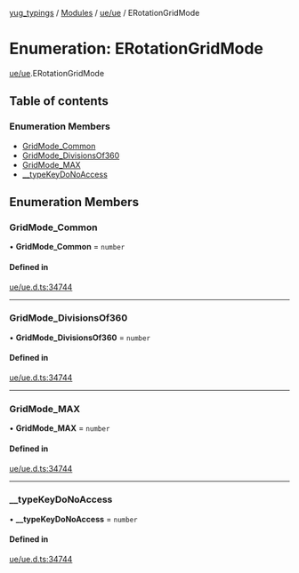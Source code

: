 [yug_typings](../README.md) / [Modules](../modules.md) / [ue/ue](../modules/ue_ue.md) / ERotationGridMode

# Enumeration: ERotationGridMode

[ue/ue](../modules/ue_ue.md).ERotationGridMode

## Table of contents

### Enumeration Members

- [GridMode\_Common](ue_ue.ERotationGridMode.md#gridmode_common)
- [GridMode\_DivisionsOf360](ue_ue.ERotationGridMode.md#gridmode_divisionsof360)
- [GridMode\_MAX](ue_ue.ERotationGridMode.md#gridmode_max)
- [\_\_typeKeyDoNoAccess](ue_ue.ERotationGridMode.md#__typekeydonoaccess)

## Enumeration Members

### GridMode\_Common

• **GridMode\_Common** = `number`

#### Defined in

[ue/ue.d.ts:34744](https://github.com/YugMetaverse/yug_typings/blob/25cad34/ue/ue.d.ts#L34744)

___

### GridMode\_DivisionsOf360

• **GridMode\_DivisionsOf360** = `number`

#### Defined in

[ue/ue.d.ts:34744](https://github.com/YugMetaverse/yug_typings/blob/25cad34/ue/ue.d.ts#L34744)

___

### GridMode\_MAX

• **GridMode\_MAX** = `number`

#### Defined in

[ue/ue.d.ts:34744](https://github.com/YugMetaverse/yug_typings/blob/25cad34/ue/ue.d.ts#L34744)

___

### \_\_typeKeyDoNoAccess

• **\_\_typeKeyDoNoAccess** = `number`

#### Defined in

[ue/ue.d.ts:34744](https://github.com/YugMetaverse/yug_typings/blob/25cad34/ue/ue.d.ts#L34744)
